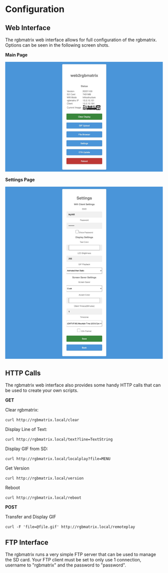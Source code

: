 # Configuration

Web Interface
-------
The rgbmatrix web interface allows for full configuration of the rgbmatrix.  Options can be seen in the following screen shots.

**Main Page**

![matrix_webui](images/matrix-webui.jpg "matrix_webui")

**Settings Page**

![matrix_webui_settings](images/matrix-webui-settings.jpg "matrix_webui_settings")


HTTP Calls
-------
The rgbmatrix web interface also provides some handy HTTP calls that can be used to create your own scripts.


**GET**

Clear rgbmatrix: 

```curl http://rgbmatrix.local/clear```

Display Line of Text:

```curl http://rgbmatrix.local/text?line=TextString```

Display GIF from SD:

```curl http://rgbmatrix.local/localplay?file=MENU```

Get Version

```curl http://rgbmatrix.local/version```

Reboot

```curl http://rgbmatrix.local/reboot```

**POST**

Transfer and Display GIF

```curl -F 'file=@file.gif' http://rgbmatrix.local/remoteplay```

FTP Interface
-------
The rgbmatrix runs a very simple FTP server that can be used to manage the SD card.  Your FTP client must be set to only use 1 connection, username to "rgbmatrix" and the password to "password".